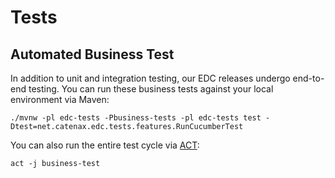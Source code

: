 # Tests

## Automated Business Test

In addition to unit and integration testing, our EDC releases undergo end-to-end testing.
You can run these business tests against your local environment via Maven:

```shell
./mvnw -pl edc-tests -Pbusiness-tests -pl edc-tests test -Dtest=net.catenax.edc.tests.features.RunCucumberTest
```

You can also run the entire test cycle via [ACT](https://github.com/nektos/act):

```shell
act -j business-test
```
